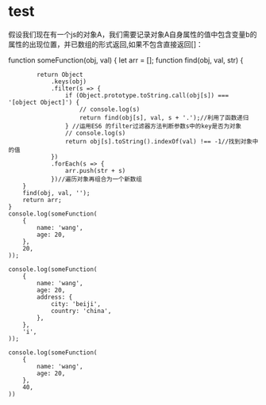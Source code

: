 # test
假设我们现在有一个js的对象A，我们需要记录对象A自身属性的值中包含变量b的属性的出现位置，并已数组的形式返回,如果不包含直接返回[]：

  function someFunction(obj, val) {
        let arr = [];
        function find(obj, val, str) {

            return Object
                .keys(obj)
                .filter(s => {
                    if (Object.prototype.toString.call(obj[s]) === '[object Object]') {
                        // console.log(s)
                        return find(obj[s], val, s + '.');//利用了函数递归
                    } //运用ES6 的filter过滤器方法判断参数s中的key是否为对象
                    // console.log(s)
                    return obj[s].toString().indexOf(val) !== -1//找到对象中的值
                })
                .forEach(s => {
                    arr.push(str + s)
                })//遍历对象再组合为一个新数组
        }
        find(obj, val, '');
        return arr;
    }
    console.log(someFunction(
        {
            name: 'wang',
            age: 20,
        },
        20,
    ));

    console.log(someFunction(
        {
            name: 'wang',
            age: 20,
            address: {
                city: 'beiji',
                country: 'china',
            },
        },
        'i',
    ));

    console.log(someFunction(
        {
            name: 'wang',
            age: 20,
        },
        40,
    ))
